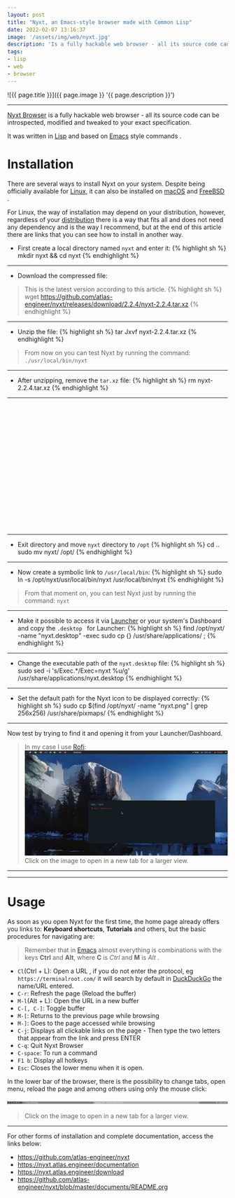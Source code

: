 ```yaml
---
layout: post
title: "Nyxt, an Emacs-style browser made with Common Lisp"
date: 2022-02-07 13:16:37
image: '/assets/img/web/nyxt.jpg'
description: 'Is a fully hackable web browser - all its source code can be introspected, modified and tweaked to your exact specification.'
tags:
- lisp
- web
- browser
---
```


![{{ page.title }}]({{ page.image }} '{{ page.description }}')

---

[Nyxt Browser](https://nyxt.atlas.engineer/) is a fully hackable web browser - all its source code can be introspected, modified and tweaked to your exact specification.

It was written in [Lisp](https://nyxt.atlas.engineer/) and based on [Emacs](https://www.gnu.org/software/emacs/) style commands .

# Installation
There are several ways to install Nyxt on your system. Despite being officially available for [Linux](https://terminalroot.com/tags#linux), it can also be installed on [macOS](https://terminalroot.com/tags#macos) and [ FreeBSD](https://terminalroot.com/tags#freebsd) .

For Linux, the way of installation may depend on your distribution, however, regardless of your [distribution](https://terminalroot.com/tags#distros) there is a way that fits all and does not need any dependency and is the way I recommend, but at the end of this article there are links that you can see how to install in another way.

+ First create a local directory named `nyxt` and enter it:
{% highlight sh %}
mkdir nyxt && cd nyxt
{% endhighlight %}

---

+ Download the compressed file:
> This is the latest version according to this article.
{% highlight sh %}
wget https://github.com/atlas-engineer/nyxt/releases/download/2.2.4/nyxt-2.2.4.tar.xz
{% endhighlight %}

---

+ Unzip the file:
{% highlight sh %}
tar Jxvf nyxt-2.2.4.tar.xz
{% endhighlight %}
> From now on you can test Nyxt by running the command: `./usr/local/bin/nyxt`

---

+ After unzipping, remove the `tar.xz` file:
{% highlight sh %}
rm nyxt-2.2.4.tar.xz
{% endhighlight %}

---

<!-- SQUARE - GAMES ROOT -->
<script async src="//pagead2.googlesyndication.com/pagead/js/adsbygoogle.js"></script>
<ins class="adsbygoogle"
style="display:inline-block;width:336px;height:280px"
data-ad-client="ca-pub-2838251107855362"
data-ad-slot="5351066970"></ins>
<script>
(adsbygoogle = window.adsbygoogle || []).push({});
</script>

---

+ Exit directory and move `nyxt` directory to `/opt`
{% highlight sh %}
cd ..
sudo mv nyxt/ /opt/
{% endhighlight %}

---

+ Now create a symbolic link to `/usr/local/bin`:
{% highlight sh %}
sudo ln -s /opt/nyxt/usr/local/bin/nyxt /usr/local/bin/nyxt
{% endhighlight %}
> From that moment on, you can test Nyxt just by running the command: `nyxt`

---

+ Make it possible to access it via [Launcher](https://terminalroot.com/12-best-launchers-for-linux/) or your system's Dashboard and copy the `.desktop ` for Launcher:
{% highlight sh %}
find /opt/nyxt/ -name "nyxt.desktop" -exec sudo cp {} /usr/share/applications/ \;
{% endhighlight %}

---

+ Change the executable path of the `nyxt.desktop` file:
{% highlight sh %}
sudo sed -i 's/Exec.*/Exec=nyxt %u/g' /usr/share/applications/nyxt.desktop
{% endhighlight %}

---

+ Set the default path for the Nyxt icon to be displayed correctly:
{% highlight sh %}
sudo cp $(find /opt/nyxt/ -name "nyxt.png" | grep 256x256) /usr/share/pixmaps/
{% endhighlight %}

---

Now test by trying to find it and opening it from your Launcher/Dashboard.
> In my case I use [Rofi](https://terminalroot.com/how-to-install-rofi-in-gentoo-and-create-shortcut-for-it-in-bspwm/):
[![Nyxt Launcher Rofi](/assets/img/web/nyxt-rofi.jpg)](/assets/img/web/nyxt-rofi.jpg)
> Click on the image to open in a new tab for a larger view.

---

<!-- RECTANGLE 2 - OnParagragraph -->
<script async src="//pagead2.googlesyndication.com/pagead/js/adsbygoogle.js"></script>
<ins class="adsbygoogle"
style="display:block; text-align:center;"
data-ad-layout="in-article"
data-ad-format="fluid"
data-ad-client="ca-pub-2838251107855362"
data-ad-slot="8549252987"></ins>
<script>
(adsbygoogle = window.adsbygoogle || []).push({});
</script>

---

# Usage
As soon as you open Nyxt for the first time, the home page already offers you links to: **Keyboard shortcuts**, **Tutorials** and others, but the basic procedures for navigating are:
> Remember that in [Emacs](https://terminalroot.com/top-10-best-code-editors-for-linux/) almost everything is combinations with the keys **Ctrl** and **Alt**, where **C** is *Ctrl* and **M** is *Alt* .

+ `Cl`(Ctrl + L): Open a URL , if you do not enter the protocol, eg `https://terminalroot.com/` it will search by default in [DuckDuckGo](https://duckduckgo.com/?q=https%3A%2F%2Fterminalroot.com%2F&t=h_&ia=web) the name/URL entered.
+ `C-r`: Refresh the page (Reload the buffer)
+ `M-l`(Alt + L): Open the URL in a new buffer
+ `C-[, C-]`: Toggle buffer
+ `M-[`: Returns to the previous page while browsing
+ `M-]`: Goes to the page accessed while browsing
+ `C-j`: Displays all clickable links on the page - Then type the two letters that appear from the link and press ENTER
+ `C-q`: Quit Nyxt Browser
+ `C-space`: To run a command
+ `F1 b`: Display all hotkeys
+ `Esc`: Closes the lower menu when it is open.

In the lower bar of the browser, there is the possibility to change tabs, open menu, reload the page and among others using only the mouse click:

[![Nyxt Bottom Bar](/assets/img/web/nyxt-bottom-bar.png)](/assets/img/web/nyxt-bottom-bar.png)
> Click on the image to open in a new tab for a larger view.

---

For other forms of installation and complete documentation, access the links below:
+ <https://github.com/atlas-engineer/nyxt>
+ <https://nyxt.atlas.engineer/documentation>
+ <https://nyxt.atlas.engineer/download>
+ <https://github.com/atlas-engineer/nyxt/blob/master/documents/README.org>


